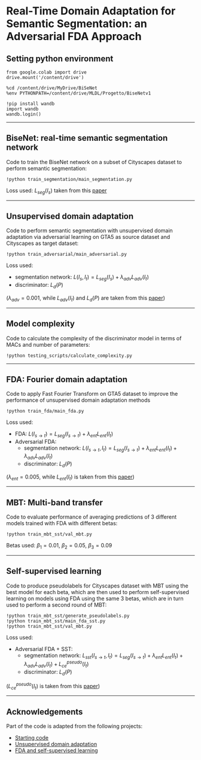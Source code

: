 # Real-Time Domain Adaptation for Semantic Segmentation: an Adversarial FDA Approach

## Setting python environment

```
from google.colab import drive
drive.mount('/content/drive')

%cd /content/drive/MyDrive/BiSeNet
%env PYTHONPATH=/content/drive/MLDL/Progetto/BiseNetv1

!pip install wandb
import wandb
wandb.login()
```

---

## BiseNet: real-time semantic segmentation network

Code to train the BiseNet network on a subset of Cityscapes dataset to perform semantic segmentation:

```
!python train_segmentation/main_segmentation.py
```

Loss used: $L_{seg}(I_{s})$ taken from this [paper](https://arxiv.org/abs/1808.00897)

---

## Unsupervised domain adaptation

Code to perform semantic segmentation with unsupervised domain adaptation via adversarial learning on GTA5 as source dataset and Cityscapes as target dataset:

```
!python train_adversarial/main_adversarial.py
```

Loss used:

- segmentation network: $L(I_{s}, I_{t}) = L_{seg}(I_{s}) + \lambda_{adv}L_{adv}(I_{t})$
- discriminator: $L_{d}(P)$

($\lambda_{adv} = 0.001$, while $L_{adv}(I_{t})$ and $L_{d}(P)$ are taken from this [paper](https://arxiv.org/abs/1802.10349))

---

## Model complexity

Code to calculate the complexity of the discriminator model in terms of MACs and number of parameters:

```
!python testing_scripts/calculate_complexity.py
```

---

## FDA: Fourier domain adaptation

Code to apply Fast Fourier Transform on GTA5 dataset to improve the performance of unsupervised domain adaptation methods

```
!python train_fda/main_fda.py
```

Loss used:

- FDA: $L(I_{s\rightarrow t}) = L_{seg}(I_{s\rightarrow t}) + \lambda_{ent}L_{ent}(I_{t})$
- Adversarial FDA:
  - segmentation network: $L(I_{s\rightarrow t}, I_{t}) = L_{seg}(I_{s\rightarrow t}) + \lambda_{ent}L_{ent}(I_{t}) + \lambda_{adv}L_{adv}(I_{t})$
  - discriminator: $L_{d}(P)$

($\lambda_{ent} = 0.005$, while $L_{ent}(I_{t})$ is taken from this [paper](https://arxiv.org/abs/2004.05498))

---

## MBT: Multi-band transfer

Code to evaluate performance of averaging predictions of 3 different models trained with FDA with different betas:

```
!python train_mbt_sst/val_mbt.py
```

Betas used: $\beta_{1} = 0.01$, $\beta_{2} = 0.05$, $\beta_{3} = 0.09$

---

## Self-supervised learning

Code to produce pseudolabels for Cityscapes dataset with MBT using the best model for each beta, which are then used to perform self-supervised learning on models using FDA using the same 3 betas, which are in turn used to perform a second round of MBT:

```
!python train_mbt_sst/generate_pseudolabels.py
!python train_mbt_sst/main_fda_sst.py
!python train_mbt_sst/val_mbt.py
```

Loss used:

- Adversarial FDA + SST:
  - segmentation network: $L_{sst}(I_{s\rightarrow t}, I_{t}) = L_{seg}(I_{s\rightarrow t}) + \lambda_{ent}L_{ent}(I_{t}) + \lambda_{adv}L_{adv}(I_{t}) + L_{ce}^{pseudo}(I_t)$
  - discriminator: $L_{d}(P)$

($L_{ce}^{pseudo}(I_t)$ is taken from this [paper](https://arxiv.org/abs/2004.05498))

---

## Acknowledgements

Part of the code is adapted from the following projects:

- [Starting code](https://github.com/taveraantonio/BiseNetv1)
- [Unsupervised domain adaptation](https://github.com/wasidennis/AdaptSegNet)
- [FDA and self-supervised learning](https://github.com/YanchaoYang/FDA)
